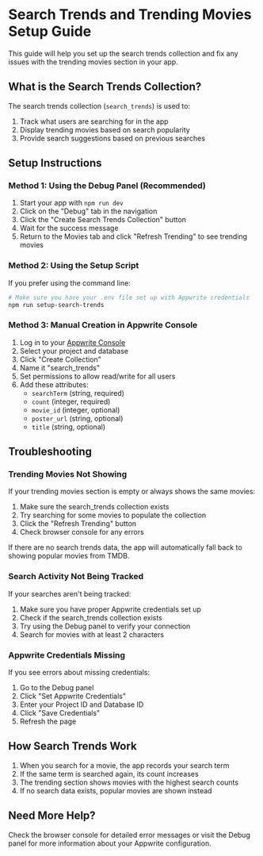 # Search Trends and Trending Movies Setup Guide

This guide will help you set up the search trends collection and fix any issues with the trending movies section in your app.

## What is the Search Trends Collection?

The search trends collection (`search_trends`) is used to:

1. Track what users are searching for in the app
2. Display trending movies based on search popularity
3. Provide search suggestions based on previous searches

## Setup Instructions

### Method 1: Using the Debug Panel (Recommended)

1. Start your app with `npm run dev`
2. Click on the "Debug" tab in the navigation
3. Click the "Create Search Trends Collection" button
4. Wait for the success message
5. Return to the Movies tab and click "Refresh Trending" to see trending movies

### Method 2: Using the Setup Script

If you prefer using the command line:

```bash
# Make sure you have your .env file set up with Appwrite credentials
npm run setup-search-trends
```

### Method 3: Manual Creation in Appwrite Console

1. Log in to your [Appwrite Console](https://cloud.appwrite.io/console)
2. Select your project and database
3. Click "Create Collection" 
4. Name it "search_trends"
5. Set permissions to allow read/write for all users
6. Add these attributes:
   - `searchTerm` (string, required)
   - `count` (integer, required)
   - `movie_id` (integer, optional)
   - `poster_url` (string, optional)
   - `title` (string, optional)

## Troubleshooting

### Trending Movies Not Showing

If your trending movies section is empty or always shows the same movies:

1. Make sure the search_trends collection exists
2. Try searching for some movies to populate the collection
3. Click the "Refresh Trending" button
4. Check browser console for any errors

If there are no search trends data, the app will automatically fall back to showing popular movies from TMDB.

### Search Activity Not Being Tracked

If your searches aren't being tracked:

1. Make sure you have proper Appwrite credentials set up
2. Check if the search_trends collection exists
3. Try using the Debug panel to verify your connection
4. Search for movies with at least 2 characters

### Appwrite Credentials Missing

If you see errors about missing credentials:

1. Go to the Debug panel
2. Click "Set Appwrite Credentials"
3. Enter your Project ID and Database ID
4. Click "Save Credentials"
5. Refresh the page

## How Search Trends Work

1. When you search for a movie, the app records your search term
2. If the same term is searched again, its count increases
3. The trending section shows movies with the highest search counts
4. If no search data exists, popular movies are shown instead

## Need More Help?

Check the browser console for detailed error messages or visit the Debug panel for more information about your Appwrite configuration. 